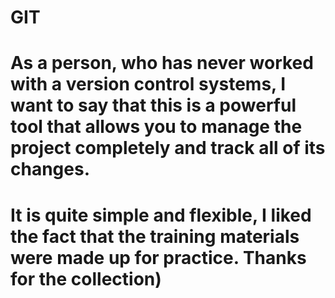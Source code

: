 # GIT
# As a person, who has never worked with a version control systems, I want to say that this is a powerful tool that allows you to manage the project completely and track all of its changes.
# It is quite simple and flexible, I liked the fact that the training materials were made up for practice.  Thanks for the collection)